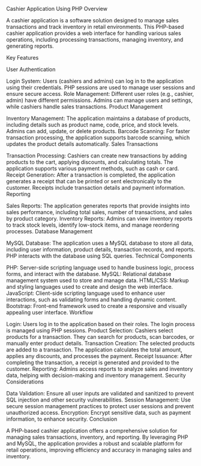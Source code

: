 Cashier Application Using PHP
Overview

A cashier application is a software solution designed to manage sales transactions and track inventory in retail environments. This PHP-based cashier application provides a web interface for handling various sales operations, including processing transactions, managing inventory, and generating reports.

Key Features

User Authentication

Login System: Users (cashiers and admins) can log in to the application using their credentials. PHP sessions are used to manage user sessions and ensure secure access.
Role Management: Different user roles (e.g., cashier, admin) have different permissions. Admins can manage users and settings, while cashiers handle sales transactions.
Product Management

Inventory Management: The application maintains a database of products, including details such as product name, code, price, and stock levels. Admins can add, update, or delete products.
Barcode Scanning: For faster transaction processing, the application supports barcode scanning, which updates the product details automatically.
Sales Transactions

Transaction Processing: Cashiers can create new transactions by adding products to the cart, applying discounts, and calculating totals. The application supports various payment methods, such as cash or card.
Receipt Generation: After a transaction is completed, the application generates a receipt that can be printed or sent electronically to the customer. Receipts include transaction details and payment information.
Reporting

Sales Reports: The application generates reports that provide insights into sales performance, including total sales, number of transactions, and sales by product category.
Inventory Reports: Admins can view inventory reports to track stock levels, identify low-stock items, and manage reordering processes.
Database Management

MySQL Database: The application uses a MySQL database to store all data, including user information, product details, transaction records, and reports. PHP interacts with the database using SQL queries.
Technical Components

PHP: Server-side scripting language used to handle business logic, process forms, and interact with the database.
MySQL: Relational database management system used to store and manage data.
HTML/CSS: Markup and styling languages used to create and design the web interface.
JavaScript: Client-side scripting language used to enhance user interactions, such as validating forms and handling dynamic content.
Bootstrap: Front-end framework used to create a responsive and visually appealing user interface.
Workflow

Login: Users log in to the application based on their roles. The login process is managed using PHP sessions.
Product Selection: Cashiers select products for a transaction. They can search for products, scan barcodes, or manually enter product details.
Transaction Creation: The selected products are added to a transaction. The application calculates the total amount, applies any discounts, and processes the payment.
Receipt Issuance: After completing the transaction, a receipt is generated and provided to the customer.
Reporting: Admins access reports to analyze sales and inventory data, helping with decision-making and inventory management.
Security Considerations

Data Validation: Ensure all user inputs are validated and sanitized to prevent SQL injection and other security vulnerabilities.
Session Management: Use secure session management practices to protect user sessions and prevent unauthorized access.
Encryption: Encrypt sensitive data, such as payment information, to enhance security.
Conclusion

A PHP-based cashier application offers a comprehensive solution for managing sales transactions, inventory, and reporting. By leveraging PHP and MySQL, the application provides a robust and scalable platform for retail operations, improving efficiency and accuracy in managing sales and inventory.
